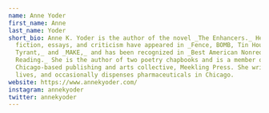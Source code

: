 ```yaml
---
name: Anne Yoder
first_name: Anne
last_name: Yoder
short_bio: Anne K. Yoder is the author of the novel _The Enhancers._ Her
  fiction, essays, and criticism have appeared in _Fence, BOMB, Tin House, NY
  Tyrant,_ and _MAKE,_ and has been recognized in _Best American Nonrequired
  Reading._ She is the author of two poetry chapbooks and is a member of the
  Chicago-based publishing and arts collective, Meekling Press. She writes,
  lives, and occasionally dispenses pharmaceuticals in Chicago.
website: https://www.annekyoder.com/
instagram: annekyoder
twitter: annekyoder
---
```

